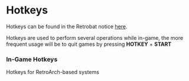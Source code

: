 # Hotkeys

Hotkeys can be found in the Retrobat notice [here](http://retrobat.ovh/notice/notice.pdf).

Hotkeys are used to perform several operations while in-game, the more frequent usage will be to quit games by pressing **HOTKEY** + **START**&#x20;

### **In-Game Hotkeys**

Hotkeys for RetroArch-based systems

<figure><img src="https://i.imgur.com/kvcmihn.png" alt=""><figcaption></figcaption></figure>

